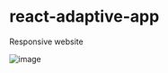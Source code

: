 # react-adaptive-app
Responsive website

![image](https://user-images.githubusercontent.com/80846729/140617911-3f139057-2e17-42c7-9984-c2288a20d0c1.png)

